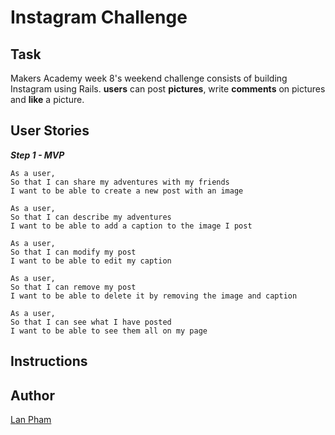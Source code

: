 Instagram Challenge
===================

## Task

Makers Academy week 8's weekend challenge consists of building Instagram using Rails.
**users** can post **pictures**, write **comments** on pictures and **like** a picture.

## User Stories

**_Step 1 - MVP_**

```
As a user,
So that I can share my adventures with my friends
I want to be able to create a new post with an image
```

```
As a user,
So that I can describe my adventures
I want to be able to add a caption to the image I post
```

```
As a user,
So that I can modify my post
I want to be able to edit my caption
```

```
As a user,
So that I can remove my post
I want to be able to delete it by removing the image and caption
```

```
As a user,
So that I can see what I have posted
I want to be able to see them all on my page
```

## Instructions


## Author
[Lan Pham](https://github.com/Albion31)

